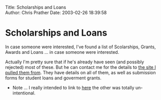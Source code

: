Title: Scholarships and Loans  
Author: Chris Prather
Date: 2003-02-26 18:39:58

# Scholarships and Loans
In case someone were interested, I've found a list of   Scolarships, Grants, Awards and Loans 
... in case someone were interested.

Actually I'm pretty sure that if he's already have seen (and possibly rejected) most of these. But he can contact me for the details to <a href="http://www.scolarships.com">the site I pulled them from</a>. They have details on all of them, as well as submission forms for student loans and goverment grants.

* Note ... I really intended to link to <a href="http://www.scholarships.com">here</a> the other was totally un-intentional.

